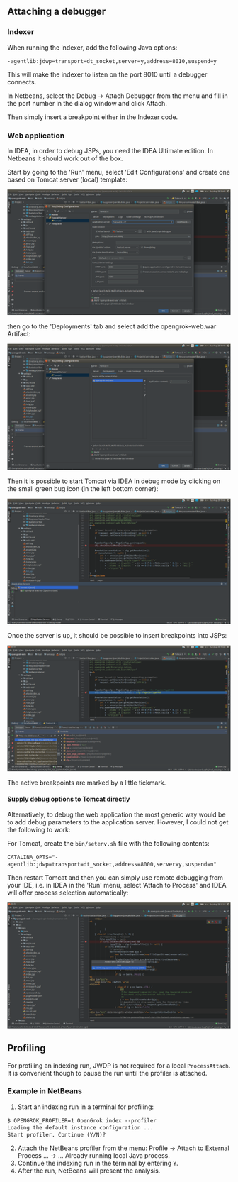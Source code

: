 ## Attaching a debugger

### Indexer

When running the indexer, add the following Java options:

```
-agentlib:jdwp=transport=dt_socket,server=y,address=8010,suspend=y
```

This will make the indexer to listen on the port 8010 until a debugger connects.

In Netbeans, select the Debug -> Attach Debugger from the menu and fill in the port number in the dialog window and click Attach.

Then simply insert a breakpoint either in the Indexer code.

### Web application

In IDEA, in order to debug JSPs, you need the IDEA Ultimate edition. In Netbeans it should work out of the box.

Start by going to the 'Run' menu, select 'Edit Configurations' and create one based on Tomcat server (local) template:

[![Tomcat server configuration](images/IDEA-Tomcat_server.png)](images/IDEA-Tomcat_server.png)

then go to the 'Deployments' tab and select add the opengrok-web.war Artifact:

[![Tomcat server configuration](images/IDEA-Tomcat_deployment.png)](images/IDEA-Tomcat_deployment.png)

Then it is possible to start Tomcat via IDEA in debug mode by clicking on the small green bug icon (in the left bottom corner):

[![Tomcat server startup in debug mode](images/IDEA-Tomcat_start_debug.png)](images/IDEA-Tomcat_start_debug.png)

Once the server is up, it should be possible to insert breakpoints into JSPs:

[![activated breakpoint in JSP file](images/IDEA_JSP_breakpoint.png)](images/IDEA_JSP_breakpoint.png)

The active breakpoints are marked by a little tickmark.

#### Supply debug options to Tomcat directly

Alternatively, to debug the web application the most generic way would be to add debug parameters to the application server. However, I could not get the following to work:

For Tomcat, create the `bin/setenv.sh` file with the following contents:

```shell
CATALINA_OPTS="-agentlib:jdwp=transport=dt_socket,address=8000,server=y,suspend=n"
```

Then restart Tomcat and then you can simply use remote debugging from your IDE, i.e. in IDEA in the 'Run' menu, select 'Attach to Process' and IDEA will offer process selection automatically:

[![attaching to Tomcat running with debugger](images/IDEA_ultimate-debug_web.png)](images/IDEA_ultimate-debug_web.png)


## Profiling

For profiling an indexing run, JWDP is not required for a local `ProcessAttach`. It is convenient though to pause the run until the profiler is attached.

### Example in NetBeans

1. Start an indexing run in a terminal for profiling:
```
$ OPENGROK_PROFILER=1 OpenGrok index --profiler
Loading the default instance configuration ...
Start profiler. Continue (Y/N)? 
```

2. Attach the NetBeans profiler from the menu: Profile -> Attach to External Process ... -> ... Already running local Java process.
3. Continue the indexing run in the terminal by entering `Y`.
4. After the run, NetBeans will present the analysis.